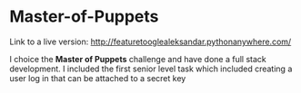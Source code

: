 # Master-of-Puppets

Link to a live version: http://featuretooglealeksandar.pythonanywhere.com/

I choice the <b>Master of Puppets</b> challenge and have done a full stack development. I included the first senior level task which included creating a user log in that can be attached to a secret key
